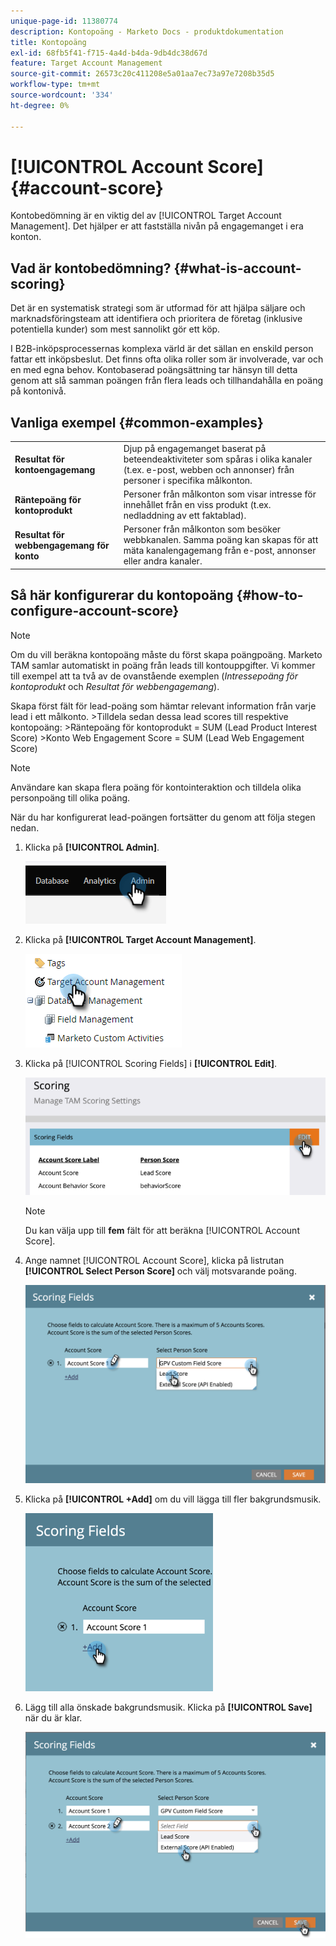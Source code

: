 ```yaml
---
unique-page-id: 11380774
description: Kontopoäng - Marketo Docs - produktdokumentation
title: Kontopoäng
exl-id: 68fb5f41-f715-4a4d-b4da-9db4dc38d67d
feature: Target Account Management
source-git-commit: 26573c20c411208e5a01aa7ec73a97e7208b35d5
workflow-type: tm+mt
source-wordcount: '334'
ht-degree: 0%

---
```


# [!UICONTROL Account Score] {#account-score}

Kontobedömning är en viktig del av [!UICONTROL Target Account Management]. Det hjälper er att fastställa nivån på engagemanget i era konton.

## Vad är kontobedömning? {#what-is-account-scoring}

Det är en systematisk strategi som är utformad för att hjälpa säljare och marknadsföringsteam att identifiera och prioritera de företag (inklusive potentiella kunder) som mest sannolikt gör ett köp.

I B2B-inköpsprocessernas komplexa värld är det sällan en enskild person fattar ett inköpsbeslut. Det finns ofta olika roller som är involverade, var och en med egna behov. Kontobaserad poängsättning tar hänsyn till detta genom att slå samman poängen från flera leads och tillhandahålla en poäng på kontonivå.

## Vanliga exempel {#common-examples}

<table>
 <tbody>
  <tr>
   <td><strong>Resultat för kontoengagemang</strong></td>
   <td>Djup på engagemanget baserat på beteendeaktiviteter som spåras i olika kanaler (t.ex. e-post, webben och annonser) från personer i specifika målkonton.</td>
  </tr>
  <tr>
   <td><strong>Räntepoäng för kontoprodukt</strong></td>
   <td>Personer från målkonton som visar intresse för innehållet från en viss produkt (t.ex. nedladdning av ett faktablad).</td>
  </tr>
  <tr>
   <td><strong>Resultat för webbengagemang för konto</strong></td>
   <td>Personer från målkonton som besöker webbkanalen. Samma poäng kan skapas för att mäta kanalengagemang från e-post, annonser eller andra kanaler.</td>
  </tr>
 </tbody>
</table>

## Så här konfigurerar du kontopoäng {#how-to-configure-account-score}

>[!NOTE]
>
>Om du vill beräkna kontopoäng måste du först skapa poängpoäng. Marketo TAM samlar automatiskt in poäng från leads till kontouppgifter. Vi kommer till exempel att ta två av de ovanstående exemplen (_Intressepoäng för kontoprodukt_ och _Resultat för webbengagemang_).
>
>Skapa först fält för lead-poäng som hämtar relevant information från varje lead i ett målkonto.
>&#x200B;>Tilldela sedan dessa lead scores till respektive kontopoäng:
>&#x200B;>Räntepoäng för kontoprodukt = SUM (Lead Product Interest Score)
>&#x200B;>Konto Web Engagement Score = SUM (Lead Web Engagement Score)

>[!NOTE]
>
>Användare kan skapa flera poäng för kontointeraktion och tilldela olika personpoäng till olika poäng.

När du har konfigurerat lead-poängen fortsätter du genom att följa stegen nedan.

1. Klicka på **[!UICONTROL Admin]**.

   ![](assets/account-score-1.png)

1. Klicka på **[!UICONTROL Target Account Management]**.

   ![](assets/account-score-2.png)

1. Klicka på [!UICONTROL Scoring Fields] i **[!UICONTROL Edit]**.

   ![](assets/account-score-3.png)

   >[!NOTE]
   >
   >Du kan välja upp till **fem** fält för att beräkna [!UICONTROL Account Score].

1. Ange namnet [!UICONTROL Account Score], klicka på listrutan **[!UICONTROL Select Person Score]** och välj motsvarande poäng.

   ![](assets/account-score-4.png)

1. Klicka på **[!UICONTROL +Add]** om du vill lägga till fler bakgrundsmusik.

   ![](assets/account-score-5.png)

1. Lägg till alla önskade bakgrundsmusik. Klicka på **[!UICONTROL Save]** när du är klar.

   ![](assets/account-score-6.png)
